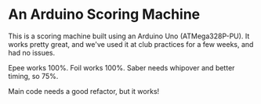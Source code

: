# An Arduino Scoring Machine
This is a scoring machine built using an Arduino Uno (ATMega328P-PU). 
It works pretty great, and we've used it at club practices for a few weeks, and had no issues.

Epee works 100%. Foil works 100%. Saber needs whipover and better timing, so 75%. 

Main code needs a good refactor, but it works!

